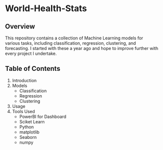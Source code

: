 # World-Health-Stats

## Overview
This repository contains a collection of Machine Learning models for various tasks, including classification, regression, clustering, and forecasting. I started with these a year ago and hope to improve further with every project I undertake.

## Table of Contents
1. Introduction
2. Models
   - Classification
   - Regression
   - Clustering
3. Usage
4. Tools Used
   - PowerBI for Dashboard
   - Sciket Learn
   - Python
   - matplotlib
   - Seaborn
   - numpy 

